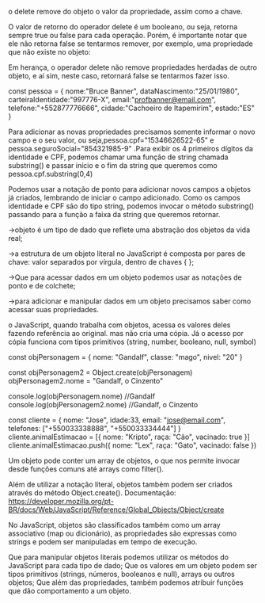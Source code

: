  o delete remove do objeto o valor da propriedade, assim como a chave.

 O valor de retorno do operador delete é um booleano, ou seja, retorna sempre true ou false para cada operação. Porém, é importante notar que ele não retorna false se tentarmos remover, por exemplo, uma propriedade que não existe no objeto:

Em herança, o operador delete não remove propriedades herdadas de outro objeto, e aí sim, neste caso, retornará false se tentarmos fazer isso. 

const pessoa = {
   nome:"Bruce Banner",
   dataNascimento:"25/01/1980",
   carteiraIdentidade:"997776-X",
   email:"profbanner@email.com",
   telefone:"+552877776666",
   cidade:"Cachoeiro de Itapemirim",
   estado:"ES"
}

Para adicionar as novas propriedades precisamos somente informar o novo campo e o seu valor, ou seja,pessoa.cpf="15346626522-65" e pessoa.seguroSocial="854321985-9" .Para exibir os 4 primeiros dígitos da identidade e CPF, podemos chamar uma função de string chamada substring() e passar início e o fim da string que queremos como pessoa.cpf.substring(0,4)

Podemos usar a notação de ponto para adicionar novos campos a objetos já criados, lembrando de iniciar o campo adicionado. Como os campos identidade e CPF são do tipo string, podemos invocar o método substring() passando para a função a faixa da string que queremos retornar.

->objeto é um tipo de dado que reflete uma abstração dos objetos da vida real;

->a estrutura de um objeto literal no JavaScript é composta por pares de chave: valor separados por vírgula, dentro de chaves { };

->Que para acessar dados em um objeto podemos usar as notações de ponto e de colchete;

->para adicionar e manipular dados em um objeto precisamos saber como acessar suas propriedades.

o JavaScript, quando trabalha com objetos, acessa os valores deles fazendo referência ao original. mas não cria uma cópia. Já o acesso por cópia funciona com tipos primitivos (string, number, booleano, null, symbol)

const objPersonagem = {
 nome: "Gandalf",
 classe: "mago",
 nivel: "20"
}

const objPersonagem2 = Object.create(objPersonagem)
objPersonagem2.nome = "Gandalf, o Cinzento"

console.log(objPersonagem.nome) //Gandalf
console.log(objPersonagem2.nome) //Gandalf, o Cinzento

const cliente = {
 nome: "Jose",
 idade:33,
 email: "jose@email.com",
 telefones: ["+550033338888", "+550033334444"]
}
 cliente.animalEstimacao = [{
 nome: "Kripto",
 raça: "Cão",
 vacinado: true
}]
 cliente.animalEstimacao.push({
 nome: "Lex",
 raça: "Gato",
 vacinado: false
})

Um objeto pode conter um array de objetos, o que nos permite invocar desde funções comuns até arrays como filter().

Além de utilizar a notação literal, objetos também podem ser criados através do método Object.create(). Documentação: https://developer.mozilla.org/pt-BR/docs/Web/JavaScript/Reference/Global_Objects/Object/create

No JavaScript, objetos são classificados também como um array associativo (map ou dicionário), as propriedades são expressas como strings e podem ser manipuladas em tempo de execução.

Que para manipular objetos literais podemos utilizar os métodos do JavaScript para cada tipo de dado;
Que os valores em um objeto podem ser tipos primitivos (strings, números, booleanos e null), arrays ou outros objetos;
Que além das propriedades, também podemos atribuir funções que dão comportamento a um objeto.
